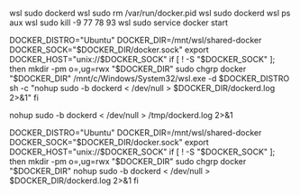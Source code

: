 wsl sudo dockerd
wsl sudo rm /var/run/docker.pid
wsl sudo dockerd
wsl ps aux
wsl sudo kill -9 77 78 93
wsl sudo service docker start


DOCKER_DISTRO="Ubuntu"
DOCKER_DIR=/mnt/wsl/shared-docker
DOCKER_SOCK="$DOCKER_DIR/docker.sock"
export DOCKER_HOST="unix://$DOCKER_SOCK"
if [ ! -S "$DOCKER_SOCK" ]; then 
	mkdir -pm o=,ug=rwx "$DOCKER_DIR"
	sudo chgrp docker "$DOCKER_DIR"
	/mnt/c/Windows/System32/wsl.exe -d $DOCKER_DISTRO sh -c "nohup sudo -b dockerd < /dev/null > $DOCKER_DIR/dockerd.log 2>&1"
fi

nohup sudo -b dockerd < /dev/null > /tmp/dockerd.log 2>&1


DOCKER_DISTRO="Ubuntu"
DOCKER_DIR=/mnt/wsl/shared-docker
DOCKER_SOCK="$DOCKER_DIR/docker.sock"
export DOCKER_HOST="unix://$DOCKER_SOCK"
if [ ! -S "$DOCKER_SOCK" ]; then 
	mkdir -pm o=,ug=rwx "$DOCKER_DIR"
	sudo chgrp docker "$DOCKER_DIR"
	nohup sudo -b dockerd < /dev/null > $DOCKER_DIR/dockerd.log 2>&1
fi